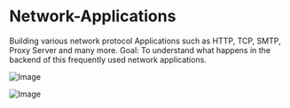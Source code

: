 # Network-Applications
Building various network protocol Applications such as HTTP, TCP, SMTP, Proxy Server and many more. 
Goal: To understand what happens in the backend of this frequently used network applications.

![Image](https://github.com/user-attachments/assets/e28d08c4-090f-4ff6-84a7-ed904c1498b7)

![Image](https://github.com/user-attachments/assets/df774331-7cfc-4fda-a56b-d6487cf38f43)
